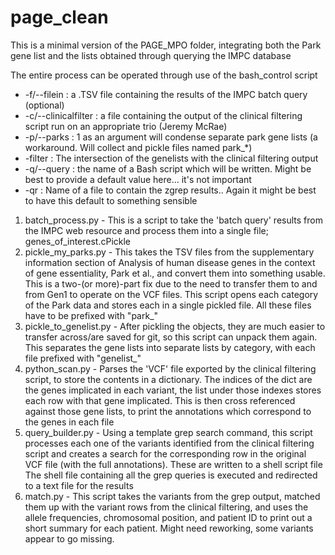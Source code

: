 # page_clean

This is a minimal version of the PAGE_MPO folder, integrating both the Park gene list and the lists obtained through querying the IMPC database

The entire process can be operated through use of the bash_control script

* -f/--filein : a .TSV file containing the results of the IMPC batch query (optional)
* -c/--clinicalfilter : a file containing the output of the clinical filtering script run on an appropriate trio (Jeremy McRae)
* -p/--parks : 1 as an argument will condense separate park gene lists (a workaround. Will collect and pickle files named park_*)
* -filter : The intersection of the genelists with the clinical filtering output
* -q/--query : the name of a Bash script which will be written. Might be best to provide a default value here... it's not important
* -qr : Name of a file to contain the zgrep results.. Again it might be best to have this default to something sensible

1. batch_process.py - This is a script to take the 'batch query' results from the IMPC web resource and process them into a single file; genes_of_interest.cPickle
2. pickle_my_parks.py - This takes the TSV files from the supplementary information section of Analysis of human disease genes in the context of gene essentiality, Park et al., and convert them into something usable. This is a two-(or more)-part fix due to the need to transfer them to and from Gen1 to operate on the VCF files. This script opens each category of the Park data and stores each in a single pickled file. All these files have to be prefixed with "park_"
3. pickle_to_genelist.py - After pickling the objects, they are much easier to transfer across/are saved for git, so this script can unpack them again. This separates the gene lists into separate lists by category, with each file prefixed with "genelist_"
4. python_scan.py - Parses the 'VCF' file exported by the clinical filtering script, to store the contents in a dictionary. The indices of the dict are the genes implicated in each variant, the list under those indexes stores each row with that gene implicated. This is then cross referenced against those gene lists, to print the annotations which correspond to the genes in each file
5. query_builder.py - Using a template grep search command, this script processes each one of the variants identified from the clinical filtering script and creates a search for the corresponding row in the original VCF file (with the full annotations). These are written to a shell script file
The shell file containing all the grep queries is executed and redirected to a text file for the results
6. match.py - This script takes the variants from the grep output, matched them up with the variant rows from the clinical filtering, and uses the allele frequencies, chromosomal position, and patient ID to print out a short summary for each patient. Might need reworking, some variants appear to go missing.

